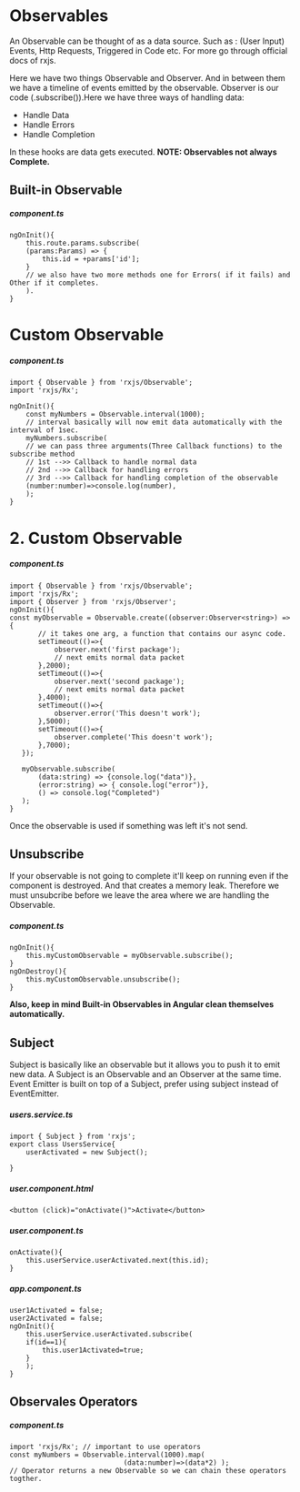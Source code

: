 # Observables
An Observable can be thought of as a data source.
Such as : (User Input) Events, Http Requests, Triggered in Code etc.
For more go through official docs of rxjs.

Here we have two things Observable and Observer.
And in between them we have a timeline of events emitted by the observable.
Observer is our code (.subscribe()).Here we have three ways of handling data:
- Handle Data
- Handle Errors
- Handle Completion

 In these hooks are data gets executed.
 **NOTE: Observables not always Complete.**
 
 ## Built-in Observable
 ##### component.ts
 ```
 ngOnInit(){
     this.route.params.subscribe(
     (params:Params) => {
         this.id = +params['id'];
     }
     // we also have two more methods one for Errors( if it fails) and Other if it completes.
     ).
 }
 ```
 
 # Custom Observable
 ##### component.ts
 ```
 import { Observable } from 'rxjs/Observable';
 import 'rxjs/Rx';
 
 ngOnInit(){
     const myNumbers = Observable.interval(1000);
     // interval basically will now emit data automatically with the interval of 1sec.
     myNumbers.subscribe(
     // we can pass three arguments(Three Callback functions) to the subscribe method
     // 1st -->> Callback to handle normal data
     // 2nd -->> Callback for handling errors
     // 3rd -->> Callback for handling completion of the observable
     (number:number)=>console.log(number),
     );
 }
 ```
 
 # 2. Custom Observable
 ##### component.ts
 ```
 import { Observable } from 'rxjs/Observable';
 import 'rxjs/Rx';
 import { Observer } from 'rxjs/Observer';
 ngOnInit(){
 const myObservable = Observable.create((observer:Observer<string>) => {
        // it takes one arg, a function that contains our async code.
        setTimeout(()=>{
            observer.next('first package');
            // next emits normal data packet
        },2000);
        setTimeout(()=>{
            observer.next('second package');
            // next emits normal data packet
        },4000);
        setTimeout(()=>{
            observer.error('This doesn't work');
        },5000);
        setTimeout(()=>{
            observer.complete('This doesn't work');
        },7000);
    });
    
    myObservable.subscribe(
        (data:string) => {console.log("data")},
        (error:string) => { console.log("error")},
        () => console.log("Completed")
    );
 }
 ```
 Once the observable is used if something was left it's not send.
 
 ## Unsubscribe
 If your observable is not going to complete it'll keep on running even if the component is destroyed. 
 And that creates a memory leak. Therefore we must unsubcribe before we leave the area where we are handling the Observable.
 
##### component.ts
```
ngOnInit(){
    this.myCustomObservable = myObservable.subscribe();
}
ngOnDestroy(){
    this.myCustomObservable.unsubscribe();
}
```
**Also, keep in mind Built-in Observables in Angular clean themselves automatically.**

## Subject  
Subject is basically like an observable but it allows you to push it to emit new data.
A Subject is an Observable and an Observer at the same time.
Event Emitter is built on top of a Subject, prefer using subject instead of EventEmitter.
##### users.service.ts
```
import { Subject } from 'rxjs';
export class UsersService{
    userActivated = new Subject();
    
}
```
##### user.component.html
```
<button (click)="onActivate()">Activate</button>
```
##### user.component.ts
```
onActivate(){
    this.userService.userActivated.next(this.id);
}
```
##### app.component.ts
```
user1Activated = false;
user2Activated = false;
ngOnInit(){
    this.userService.userActivated.subscribe(
    if(id==1){
        this.user1Activated=true;
    }
    );
}
```

## Observales Operators
##### component.ts
```
import 'rxjs/Rx'; // important to use operators
const myNumbers = Observable.interval(1000).map(
                            (data:number)=>(data*2) );
// Operator returns a new Observable so we can chain these operators togther.
```

